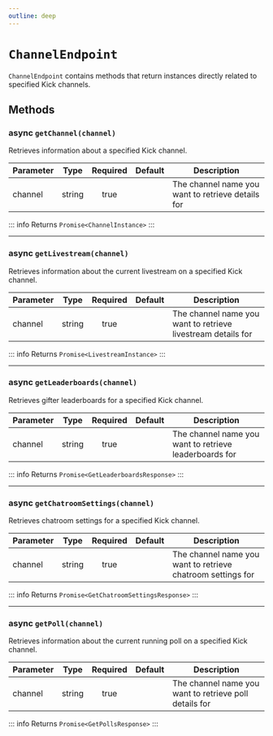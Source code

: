 ```yaml
---
outline: deep
---
```


# `ChannelEndpoint`

`ChannelEndpoint` contains methods that return instances directly related to specified Kick channels.

## Methods

### <Badge type="tip">async</Badge> `getChannel(channel)`

Retrieves information about a specified Kick channel.

| Parameter | Type   | Required | Default | Description                                       |
| --------- | ------ | :------: | ------- | ------------------------------------------------- |
| channel   | string |   true   |         | The channel name you want to retrieve details for |

::: info Returns
`Promise<ChannelInstance>`
:::

***

### <Badge type="tip">async</Badge> `getLivestream(channel)`

Retrieves information about the current livestream on a specified Kick channel.

| Parameter | Type   | Required | Default | Description                                                  |
| --------- | ------ | :------: | ------- | ------------------------------------------------------------ |
| channel   | string |   true   |         | The channel name you want to retrieve livestream details for |

::: info Returns
`Promise<LivestreamInstance>`
:::

***

### <Badge type="tip">async</Badge> `getLeaderboards(channel)`

Retrieves gifter leaderboards for a specified Kick channel.

| Parameter | Type   | Required | Default | Description                                            |
| --------- | ------ | :------: | ------- | ------------------------------------------------------ |
| channel   | string |   true   |         | The channel name you want to retrieve leaderboards for |

::: info Returns
`Promise<GetLeaderboardsResponse>`
:::

***

### <Badge type="tip">async</Badge> `getChatroomSettings(channel)`

Retrieves chatroom settings for a specified Kick channel.

| Parameter | Type   | Required | Default | Description                                                 |
| --------- | ------ | :------: | ------- | ----------------------------------------------------------- |
| channel   | string |   true   |         | The channel name you want to retrieve chatroom settings for |

::: info Returns
`Promise<GetChatroomSettingsResponse>`
:::

***

### <Badge type="tip">async</Badge> `getPoll(channel)`

Retrieves information about the current running poll on a specified Kick channel.

| Parameter | Type   | Required | Default | Description                                            |
| --------- | ------ | :------: | ------- | ------------------------------------------------------ |
| channel   | string |   true   |         | The channel name you want to retrieve poll details for |

::: info Returns
`Promise<GetPollsResponse>`
:::
